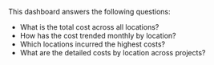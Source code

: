 This dashboard answers the following questions:

- What is the total cost across all locations?
- How has the cost trended monthly by location?
- Which locations incurred the highest costs?
- What are the detailed costs by location across projects?
